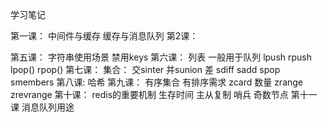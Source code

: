 ﻿学习笔记

第一课：
中间件与缓存
缓存与消息队列
第2课：

第五课：
字符串使用场景
禁用keys 
第六课：
列表
一般用于队列
lpush rpush
lpop() rpop()
第七课：
集合：
交sinter  并sunion 差 sdiff
sadd spop smembers
第八课:
哈希
第九课：
有序集合
有排序需求
zcard 数量
zrange zrevrange
第十课：
redis的重要机制
生存时间
主从复制
哨兵 奇数节点
第十一课
消息队列用途

